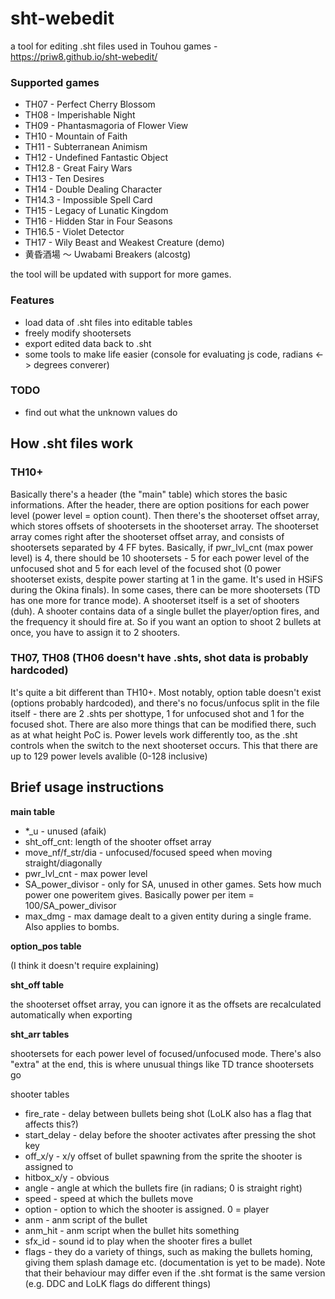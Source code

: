 ﻿# sht-webedit
a tool for editing .sht files used in Touhou games - https://priw8.github.io/sht-webedit/

### Supported games
- TH07 - Perfect Cherry Blossom
- TH08 - Imperishable Night
- TH09 - Phantasmagoria of Flower View
- TH10 - Mountain of Faith
- TH11 - Subterranean Animism
- TH12 - Undefined Fantastic Object
- TH12.8 - Great Fairy Wars
- TH13 - Ten Desires
- TH14 - Double Dealing Character
- TH14.3 - Impossible Spell Card
- TH15 - Legacy of Lunatic Kingdom
- TH16 - Hidden Star in Four Seasons
- TH16.5 - Violet Detector
- TH17 - Wily Beast and Weakest Creature (demo)
- 黄昏酒場 ～ Uwabami Breakers (alcostg)

the tool will be updated with support for more games.

### Features
- load data of .sht files into editable tables
- freely modify shootersets
- export edited data back to .sht
- some tools to make life easier (console for evaluating js code, radians <-> degrees converer)

### TODO
- find out what the unknown values do

## How .sht files work
### TH10+
Basically there's a header (the "main" table) which stores the basic informations. After the header, there are option positions for each power level (power level = option count). Then there's the shooterset offset array, which stores offsets of shootersets in the shooterset array. The shooterset array comes right after the shooterset offset array, and consists of shootersets separated by 4 FF bytes. Basically, if pwr_lvl_cnt (max power level) is 4, there should be 10 shootersets - 5 for each power level of the unfocused shot and 5 for each level of the focused shot (0 power shooterset exists, despite power starting at 1 in the game. It's used in HSiFS during the Okina finals). In some cases, there can be more shootersets (TD has one more for trance mode). A shooterset itself is a set of shooters (duh). A shooter contains data of a single bullet the player/option fires, and the frequency it should fire at. So if you want an option to shoot 2 bullets at once, you have to assign it to 2 shooters.

### TH07, TH08 (TH06 doesn't have .shts, shot data is probably hardcoded)
It's quite a bit different than TH10+. Most notably, option table doesn't exist (options probably hardcoded), and there's no focus/unfocus split in the file itself - there are 2 .shts per shottype, 1 for unfocused shot and 1 for the focused shot. There are also more things that can be modified there, such as at what height PoC is. Power levels work differently too, as the .sht controls when the switch to the next shooterset occurs. This that there are up to 129 power levels avalible (0-128 inclusive)

## Brief usage instructions
**main table**

- *_u - unused (afaik)
- sht\_off\_cnt: length of the shooter offset array
- move\_nf/f\_str/dia - unfocused/focused speed when moving straight/diagonally
- pwr\_lvl\_cnt - max power level
- SA_power_divisor - only for SA, unused in other games. Sets how much power one poweritem gives. Basically power per item = 100/SA_power_divisor
- max_dmg - max damage dealt to a given entity during a single frame. Also applies to bombs.

**option_pos table**

(I think it doesn't require explaining)

**sht_off table**

the shooterset offset array, you can ignore it as the offsets are recalculated automatically when exporting

**sht_arr tables**

shootersets for each power level of focused/unfocused mode. There's also "extra" at the end, this is where unusual things like TD trance shootersets go

shooter tables

- fire_rate - delay between bullets being shot (LoLK also has a flag that affects this?)
- start_delay - delay before the shooter activates after pressing the shot key
- off_x/y - x/y offset of bullet spawning from the sprite the shooter is assigned to
- hitbox_x/y - obvious
- angle - angle at which the bullets fire (in radians; 0 is straight right)
- speed - speed at which the bullets move
- option - option to which the shooter is assigned. 0 = player
- anm - anm script of the bullet
- anm_hit - anm script when the bullet hits something
- sfx_id - sound id to play when the shooter fires a bullet
- flags - they do a variety of things, such as making the bullets homing, giving them splash damage etc. (documentation is yet to be made). Note that their behaviour may differ even if the .sht format is the same version (e.g. DDC and LoLK flags do different things)
